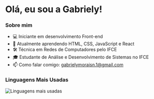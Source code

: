 # Olá, eu sou a Gabriely!

### Sobre mim
- 💻 Iniciante em desenvolvimento Front-end
- 🌱 Atualmente aprendendo HTML, CSS, JavaScript e React
- 🛠 Técnica em Redes de Computadores pelo IFCE
- 🎓 Estudante de Análise e Desenvolvimento de Sistemas no IFCE
- 📫 Como falar comigo: gabrielymoraisn.1@gmail.com

### Linguagens Mais Usadas
![Linguagens mais usadas](https://github-readme-stats.vercel.app/api/top-langs/?username=gabrielymorais&layout=compact&theme=radical)

